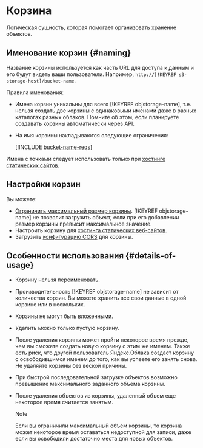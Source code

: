 # Корзина

Логическая сущность, которая помогает организовать хранение объектов.

## Именование корзин {#naming}

Название корзины используется как часть URL для доступа к данным и его будут видеть ваши пользователи. Например, `http://[!KEYREF s3-storage-host]/bucket-name`.

Правила именования:

- Имена корзин уникальны для всего [!KEYREF objstorage-name], т.е. нельзя создать две корзины с одинаковыми именами даже в разных каталогах разных облаков. Помните об этом, если планируете создавать корзины автоматически через API.
- На имя корзины накладываются следующие ограничения:

   [!INCLUDE [bucket-name-reqs](../../_includes/bucket-name-reqs.md)]

Имена с точками следует использовать только при [хостинге статических сайтов](../hosting/index.md).


## Настройки корзин

Вы можете:

- [Ограничить максимальный размер корзины](../operations/buckets/limit-max-volume.md).
    [!KEYREF objstorage-name] не позволит загрузить объект, если при его добавлении размер корзины превысит максимальное значение.
- Настроить корзину для [хостинга статических веб-сайтов](../hosting/index.md).
- Загрузить [конфигурацию CORS](../cors/index.md) для корзины.


## Особенности использования {#details-of-usage}

- Корзину нельзя переименовать.
- Производительность [!KEYREF objstorage-name] не зависит от количества корзин. Вы можете хранить все свои данные в одной корзине или в нескольких.
- Корзины не могут быть вложенными.
- Удалить можно только пустую корзину.
- После удаления корзины может пройти некоторое время прежде, чем вы сможете создать новую корзину с этим же именем. Также есть риск, что другой пользователь Яндекс.Облака создаст корзину с освободившимся именем до того, как вы успеете его занять снова. Не удаляйте корзины без веской причины.
- При быстрой последовательной загрузке объектов возможно превышение максимального заданного объема корзины.
- После удаления объектов из корзины, удаленный объем еще некоторое время считается занятым.

  >[!NOTE]
  >
  >Если вы ограничили максимальный объем корзины, то корзина может некоторое время оставаться недоступной для записи, даже если вы освободили достаточно места для новых объектов.
